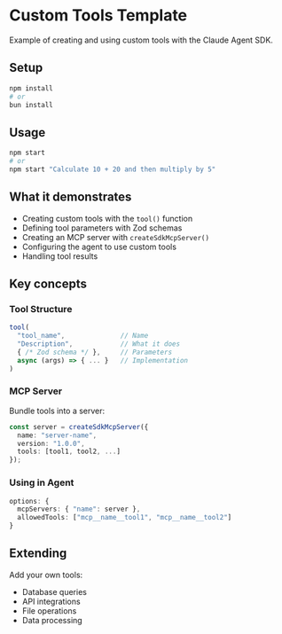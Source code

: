 # Custom Tools Template

Example of creating and using custom tools with the Claude Agent SDK.

## Setup

```bash
npm install
# or
bun install
```

## Usage

```bash
npm start
# or
npm start "Calculate 10 + 20 and then multiply by 5"
```

## What it demonstrates

- Creating custom tools with the `tool()` function
- Defining tool parameters with Zod schemas
- Creating an MCP server with `createSdkMcpServer()`
- Configuring the agent to use custom tools
- Handling tool results

## Key concepts

### Tool Structure

```typescript
tool(
  "tool_name",              // Name
  "Description",            // What it does
  { /* Zod schema */ },     // Parameters
  async (args) => { ... }   // Implementation
)
```

### MCP Server

Bundle tools into a server:

```typescript
const server = createSdkMcpServer({
  name: "server-name",
  version: "1.0.0",
  tools: [tool1, tool2, ...]
});
```

### Using in Agent

```typescript
options: {
  mcpServers: { "name": server },
  allowedTools: ["mcp__name__tool1", "mcp__name__tool2"]
}
```

## Extending

Add your own tools:
- Database queries
- API integrations
- File operations
- Data processing
